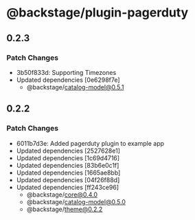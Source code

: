# @backstage/plugin-pagerduty

## 0.2.3

### Patch Changes

- 3b50f833d: Supporting Timezones
- Updated dependencies [0e6298f7e]
  - @backstage/catalog-model@0.5.1

## 0.2.2

### Patch Changes

- 6011b7d3e: Added pagerduty plugin to example app
- Updated dependencies [2527628e1]
- Updated dependencies [1c69d4716]
- Updated dependencies [83b6e0c1f]
- Updated dependencies [1665ae8bb]
- Updated dependencies [04f26f88d]
- Updated dependencies [ff243ce96]
  - @backstage/core@0.4.0
  - @backstage/catalog-model@0.5.0
  - @backstage/theme@0.2.2
